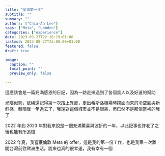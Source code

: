 ```yaml
---
title: "英倫第一年"
subtitle: ""
summary: ""
authors: ["Chia-An Lee"]
tags: ["Meta", "London"]
categories: ["experience"]
date: 2023-09-27T22:18:29+01:00
lastmod: 2023-09-27T23:00:00+01:00
featured: false
draft: true

image:
  caption: ""
  focal_point: ""
  preview_only: false

---
```


這應該會是一篇充滿感恩的日記，因為一路走來遇到了各個貴人以及好運的幫助

光陰似箭，依稀還記得第一次踏上異鄉，走出希斯洛機場時撲面而來的冷空氣與新鮮感，轉眼就一年過去了，我還對這個城市並不是很熟，但已然不是那個當初的我了

2022 年到 2023 年對我來說是一個充滿驚喜與波折的一年，以此記事也許老了之後也能有所追憶

2022 年夏，我喜獲倫敦 Meta 的 offer，這是我的第一份工作，也是我第一次離開台灣前往歐洲生活。說來也真的很幸運，我有幸有一個
